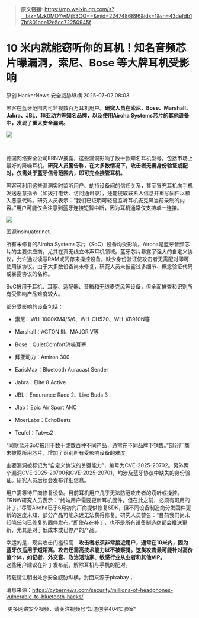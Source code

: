 > **原文链接**: https://mp.weixin.qq.com/s?__biz=Mzk0MDYwMjE3OQ==&mid=2247486896&idx=1&sn=43defdb17bf801bce12e5cc72250945f

#  10 米内就能窃听你的耳机！知名音频芯片曝漏洞，索尼、Bose 等大牌耳机受影响  
原创 HackerNews  安全威胁纵横   2025-07-02 08:03  
  
黑客在蓝牙范围内可监视数百万耳机用户。**研究人员在索尼、Bose、Marshall、Jabra、JBL、拜亚动力等知名品牌，以及使用Airoha Systems芯片的其他设备中，发现了重大安全漏洞。**  
  
  
![](https://mmbiz.qpic.cn/sz_mmbiz_jpg/Ok8FsaZqg4zxf4tXPIwEDFgvqxaoGr4yyLaQgWxBZ31ecYYYibxSd3AoruQA7TRyJV35hlxkWTUAp1avT3pe1XA/640?wx_fmt=jpeg "")  
  
   
  
德国网络安全公司ERNW披露，这些漏洞影响了数十款知名耳机型号，包括市场上最好的降噪耳机。**研究人员警告称，在大多数情况下，攻击者无需身份验证或配对，仅需处于蓝牙信号范围内，即可完全接管耳机。**  
  
黑客可利用这些漏洞实时监听用户、劫持设备间的信任关系，甚至冒充耳机向手机发送恶意指令（如拨打电话、访问通讯录），还能提取联系人信息并重写固件以植入恶意代码。研究人员表示：“我们已证明可轻易监听耳机麦克风当前录制的内容。”用户可能仅会注意到蓝牙连接短暂中断，因为耳机通常仅支持单一连接。  
  
  
![](https://mmbiz.qpic.cn/sz_mmbiz_png/Ok8FsaZqg4zIhuIBaTDicZxhXfX1XBxQJiakZaQ3OPbNcAjXg4aHviaFvI7Cjlo5micHgl5Ua4MQeicVmoI0ZyriasEg/640?wx_fmt=png&from=appmsg "")  
  
图源insinuator.net.  
  
  
所有未修复的Airoha Systems芯片（SoC）设备均受影响。Airoha是蓝牙音频芯片的主要供应商，尤其在真无线立体声耳机领域。蓝牙芯片暴露了强大的自定义协议，允许通过读写RAM或闪存来操控设备，缺少身份验证使攻击者无需配对即可使用该协议。由于大多数设备尚未修复，研究人员未披露过多细节、概念验证代码或暴露协议的名称。  
  
SoC被用于耳机、耳塞、适配器、音箱和无线麦克风等设备，但全面排查和识别所有受影响产品难度较大。  
  
  
部分受影响的设备包括：  
- 索尼：WH-1000XM4/5/6、WH-CH520、WH-XB910N等  
  
- Marshall：ACTON III、MAJOR V等  
  
- Bose：QuietComfort消噪耳塞  
  
- 拜亚动力：Amiron 300  
  
- EarisMax：Bluetooth Auracast Sender  
  
- Jabra：Elite 8 Active  
  
- JBL：Endurance Race 2、Live Buds 3  
  
- Jlab：Epic Air Sport ANC  
  
- MoerLabs：EchoBeatz  
  
- Teufel：Tatws2  
  
“同款蓝牙SoC被用于数十或数百种不同产品，通常在不同品牌下销售。”部分厂商未披露所用芯片，增加了识别所有受影响设备的难度。  
  
主要漏洞被标记为“自定义协议的关键能力”，编号为CVE-2025-20702。另外两个漏洞CVE-2025-20700和CVE-2025-20701，均涉及蓝牙协议中缺失的身份验证。研究人员后续会发布详细信息。  
  
用户需等待厂商修复设备。目前耳机用户几乎无法防范攻击者的窃听或操控。ERNW研究人员表示：“终端用户需要更新耳机固件，但在此之前，必须有可用的补丁。”尽管Airoha已于6月初向厂商提供修复SDK，但不同设备制造商分发固件更新的速度未知，部分产品可能永远无法获得修复。研究人员警告：“目前我们尚未知晓任何已修复的固件发布。”即使存在补丁，也不是所有设备制造商都会推送更新，尤其是对于低成本或已停产的产品。  
  
幸运的是，现实攻击门槛较高：**攻击者必须非常接近用户，通常在10米内，因为蓝牙仅适用于短距离。攻击还需高技术能力以不被察觉。这类攻击最可能针对高价值个体，如记者、外交官、政治活动家、敏感行业从业者和其他VIP。**  
这些用户建议在补丁发布前，解除耳机与手机的配对。  
  
  
  
转载请注明出处@安全威胁纵横，封面来源于pixabay；  
  
消息来源：https://cybernews.com/security/millions-of-headphones-vulnerable-to-bluetooth-hacks/  
  
  
  
  
 更多网络安全视频，请关注视频号“知道创宇404实验室”  
  
  
  
